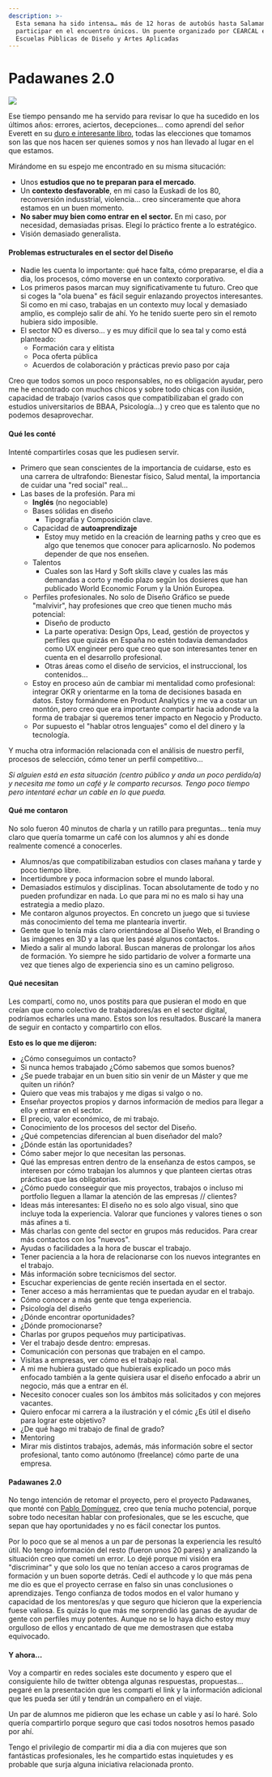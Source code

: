 ```yaml
---
description: >-
  Esta semana ha sido intensa… más de 12 horas de autobús hasta Salamanca para
  participar en el encuentro únicos. Un puente organizado por CEARCAL en las
  Escuelas Públicas de Diseño y Artes Aplicadas
---
```


# Padawanes 2.0

![](.gitbook/assets/IMG\_8423.jpg)

Ese tiempo pensando me ha servido para revisar lo que ha sucedido en los últimos años: errores, aciertos, decepciones… como aprendí del señor Everett en su [duro e interesante libro](https://blackiebooks.org/catalogo/cosas-que-los-nietos-deberian-saber-2/), todas las elecciones que tomamos son las que nos hacen ser quienes somos y nos han llevado al lugar en el que estamos.

Mirándome en su espejo me encontrado en su misma situcación:&#x20;

* Unos **estudios que no te preparan para el mercado**.
* Un **contexto desfavorable**, en mi caso la Euskadi de los 80, reconversión indusstrial, violencia… creo sinceramente que ahora estamos en un buen momento.
* **No saber muy bien como entrar en el sector.** En mi caso, por necesidad, demasiadas prisas. Elegí lo práctico frente a lo estratégico.
* Visión demasiado generalista.

#### Problemas estructurales en el sector del Diseño

* Nadie les cuenta lo importante: qué hace falta, cómo prepararse, el dia a dia, los procesos, cómo moverse en un contexto corporativo.
* Los primeros pasos marcan muy significativamente tu futuro. Creo que si coges la "ola buena" es fácil seguir enlazando proyectos interesantes. Si como en mi caso, trabajas en un contexto muy local y demasiado amplio, es complejo salir de ahí. Yo he tenido suerte pero sin el remoto hubiera sido imposible.
* El sector NO es diverso… y es muy difícil que lo sea tal y como está planteado:
  * Formación cara y elitista
  * Poca oferta pública&#x20;
  * Acuerdos de colaboración y prácticas previo paso por caja

Creo que todos somos un poco responsables, no es obligación ayudar, pero me he encontrado con muchos chicos y sobre todo chicas con ilusión, capacidad de trabajo (varios casos que compatibilizaban el grado con estudios universitarios de BBAA, Psicología…) y creo que es talento que no podemos desaprovechar.

#### Qué les conté

Intenté compartirles cosas que les pudiesen servir.&#x20;

* Primero que sean conscientes de la importancia de cuidarse, esto es una carrera de ultrafondo: Bienestar físico, Salud mental, la importancia de cuidar una "red social" real…
* Las bases de la profesión. Para mi
  * **Inglés** (no negociable)
  * Bases sólidas en diseño
    * Tipografía y Composición clave.
  * Capacidad de **autoaprendizaje**
    * Estoy muy metido en la creación de learning paths y creo que es algo que tenemos que conocer para aplicarnoslo. No podemos depender de que nos enseñen.
  * Talentos
    * Cuales son las Hard y Soft skills clave y cuales las más demandas a corto y medio plazo según los dosieres que han publicado World Economic Forum y la Unión Europea.
  * Perfiles profesionales. No solo de Diseño Gráfico se puede "malvivir", hay profesiones que creo que tienen mucho más potencial:
    * Diseño de producto
    * La parte operativa: Design Ops, Lead, gestión de proyectos y perfiles que quizás en España no estén todavía demandados como UX engineer pero que creo que son interesantes tener en cuenta en el desarrollo profesional.
    * Otras áreas como el diseño de servicios, el instruccional, los contenidos…
  * Estoy en proceso aún de cambiar mi mentalidad como profesional: integrar OKR y orientarme en la toma de decisiones basada en datos. Estoy formándome en Product Analytics y me va a costar un montón, pero creo que era importante compartir hacia adonde va la forma de trabajar si queremos tener impacto en Negocio y Producto.
  * Por supuesto el "hablar otros lenguajes" como el del dinero y la tecnología.

Y mucha otra información relacionada con el análisis de nuestro perfil, procesos de selección, cómo tener un perfil competitivo…&#x20;

_Si alguien está en esta situación (centro público y anda un poco perdido/a) y necesita me tomo un café y le comparto recursos. Tengo poco tiempo pero intentaré echar un cable en lo que pueda._

#### Qué me contaron

No solo fueron 40 minutos de charla y un ratillo para preguntas… tenía muy claro que quería tomarme un café con los alumnos y ahí es donde realmente comencé a conocerles.

* Alumnos/as que compatibilizaban estudios con clases mañana y tarde y poco tiempo libre.
* Incertidumbre y poca informacion sobre el mundo laboral.
* Demasiados estímulos y disciplinas. Tocan absolutamente de todo y no pueden profundizar en nada. Lo que para mi no es malo si hay una estrategia a medio plazo.
* Me contaron algunos proyectos. En concreto un juego que si tuviese más conocimiento del tema me plantearía invertir.&#x20;
* Gente que lo tenía más claro orientándose al Diseño Web, el Branding o las imágenes en 3D y a las que les pasé algunos contactos.
* Miedo a salir al mundo laboral. Buscan maneras de prolongar los años de formación. Yo siempre he sido partidario de volver a formarte una vez que tienes algo de experiencia sino es un camino peligroso.

#### Qué necesitan

Les compartí, como no, unos postits para que pusieran el modo en que creían que como colectivo de trabajadores/as en el sector digital, podríamos echarles una mano. Estos son los resultados. Buscaré la manera de seguir en contacto y compartirlo con ellos.

**Esto es lo que me dijeron:**

* ¿Cómo conseguimos un contacto?
* Si nunca hemos trabajado ¿Cómo sabemos que somos buenos?
* ¿Se puede trabajar en un buen sitio sin venir de un Máster y que me quiten un riñón?
* Quiero que veas mis trabajos y me digas si valgo o no.
* Enseñar proyectos propios y darnos información de medios para llegar a ello y entrar en el sector.
* El precio, valor económico, de mi trabajo.
* Conocimiento de los procesos del sector del Diseño.
* ¿Qué competencias diferencian al buen diseñador del malo?
* ¿Dónde están las oportunidades?
* Cómo saber mejor lo que necesitan las personas.
* Qué las empresas entren dentro de la enseñanza de estos campos, se interesen por cómo trabajan los alumnos y que planteen ciertas otras prácticas que las obligatorias.
* ¿Cómo puedo conseeguir que mis proyectos, trabajos o incluso mi portfolio lleguen a llamar la atención de las empresas // clientes?
* Ideas más interesantes: El diseño no es solo algo visual, sino que incluye toda la experiencia. Valorar que funciones y valores tienes o son más afines a ti.
* Más charlas con gente del sector en grupos más reducidos. Para crear más contactos con los "nuevos".
* Ayudas o facilidades a la hora de buscar el trabajo.
* Tener paciencia a la hora de relacionarse con los nuevos integrantes en el trabajo.
* Más información sobre tecnicismos del sector.
* Escuchar experiencias de gente recién insertada en el sector.
* Tener acceso a más herramientas que te puedan ayudar en el trabajo.
* Cómo conocer a más gente que tenga experiencia.
* Psicología del diseño
* ¿Dónde encontrar oportunidades?
* ¿Dónde promocionarse?
* Charlas por grupos pequeños muy participativas.
* Ver el trabajo desde dentro: empresas.
* Comunicación con personas que trabajen en el campo.
* Visitas a empresas, ver cómo es el trabajo real.
* A mi me hubiera gustado que hubierais explicado un poco más enfocado también a la gente quisiera usar el diseño enfocado a abrir un negocio, más que a entrar en él.
* Necesito conocer cuales son los ámbitos más solicitados y con mejores vacantes.
* Quiero enfocar mi carrera a la ilustración y el cómic ¿Es útil el diseño para lograr este objetivo?
* ¿De qué hago mi trabajo de final de grado?
* Mentoring
* Mirar mis distintos trabajos, además, más información sobre el sector profesional, tanto como autónomo (freelance) cómo parte de una empresa.

#### Padawanes 2.0

No tengo intención de retomar el proyecto, pero el proyecto Padawanes, que monté con [Pablo Domínguez](http://www.tinybigstudio.com), creo que tenía mucho potencial, porque sobre todo necesitan hablar con profesionales, que se les escuche, que sepan que hay oportunidades y no es fácil conectar los puntos.

Por lo poco que se al menos a un par de personas la experiencia les resultó útil. No tengo información del resto (fueron unos 20 pares) y analizando la situación creo que cometí un error. Lo dejé porque mi visión era "discriminar" y que solo los que no tenían acceso a caros programas de formación y un buen soporte detrás. Cedí el authcode y lo que más pena me dio es que el proyecto cerrase en falso sin unas conclusiones o aprendizajes. Tengo confianza de todos modos en el valor humano y capacidad de los mentores/as y que seguro que hicieron que la experiencia fuese valiosa. Es quizás lo que más me sorprendió las ganas de ayudar de gente con perfiles muy potentes. Aunque no se lo haya dicho estoy muy orgulloso de ellos y encantado de que me demostrasen que estaba equivocado.

#### Y ahora…

Voy a compartir en redes sociales este documento y espero que el consiguiente hilo de twitter obtenga algunas respuestas, propuestas… pegaré en la presentación que les comparti el link y la información adicional que les pueda ser útil y tendrán un compañero en el viaje.

Un par de alumnos me pidieron que les echase un cable y así lo haré. Solo quería compartirlo porque seguro que casi todos nosotros hemos pasado por ahí.

Tengo el privilegio de compartir mi dia a dia con mujeres que son fantásticas profesionales, les he compartido estas inquietudes y es probable que surja alguna iniciativa relacionada pronto.



